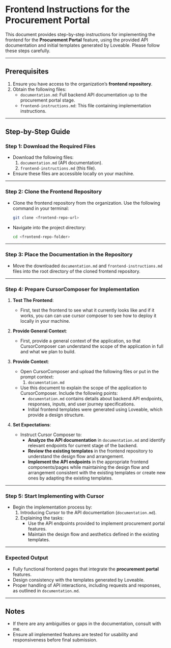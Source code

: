 # Frontend Instructions for the Procurement Portal

This document provides step-by-step instructions for implementing the frontend for the **Procurement Portal** feature, using the provided API documentation and initial templates generated by Loveable. Please follow these steps carefully.

---

## Prerequisites
1. Ensure you have access to the organization’s **frontend repository**.
2. Obtain the following files:
   - `documentation.md`: Full backend API documentation up to the procurement portal stage.
   - `frontend-instructions.md`: This file containing implementation instructions.

---

## Step-by-Step Guide

### Step 1: Download the Required Files
- Download the following files:
  1. `documentation.md` (API documentation).
  2. `frontend-instructions.md` (this file).
- Ensure these files are accessible locally on your machine.

---

### Step 2: Clone the Frontend Repository
- Clone the frontend repository from the organization. Use the following command in your terminal:
  ```bash
  git clone <frontend-repo-url>
  ```
- Navigate into the project directory:
  ```bash
  cd <frontend-repo-folder>
  ```

---

### Step 3: Place the Documentation in the Repository
- Move the downloaded `documentation.md` and `frontend-instructions.md` files into the root directory of the cloned frontend repository.

---

### Step 4: Prepare CursorComposer for Implementation
1. **Test The Frontend**:
   - First, test the frontend to see what it currently looks like and if it works, you can can use cursor composer to see how to deploy it locally in your machine.
2. **Provide General Context**:
   - First, provide a general context of the application, so that CursorComposer can understand the scope of the application in full and what we plan to build.
3. **Provide Context**:
   - Open CursorComposer and upload the following files or put in the prompt context:
     1. `documentation.md`
   - Use this document to explain the scope of the application to CursorComposer. Include the following points:
     - `documentation.md` contains details about backend API endpoints, responses, inputs, and user journey specifications.
     - Initial frontend templates were generated using Loveable, which provide a design structure.

2. **Set Expectations**:
   - Instruct Cursor Composer to:
     - **Analyze the API documentation** in `documentation.md` and identify relevant endpoints for current stage of the backend.
     - **Review the existing templates** in the frontend repository to understand the design flow and arrangement.
     - **Implement the API endpoints** in the appropriate frontend components/pages while maintaining the design flow and arrangement consistent with the existing templates or create new ones by adapting the existing templates.

---

### Step 5: Start Implementing with Cursor
- Begin the implementation process by:
  1. Introducing Cursor to the API documentation (`documentation.md`).
  2. Explaining the tasks:
     - Use the API endpoints provided to implement procurement portal features.
     - Maintain the design flow and aesthetics defined in the existing templates.

---

### Expected Output
- Fully functional frontend pages that integrate the **procurement portal** features.
- Design consistency with the templates generated by Loveable.
- Proper handling of API interactions, including requests and responses, as outlined in `documentation.md`.

---

## Notes
- If there are any ambiguities or gaps in the documentation, consult with me.
- Ensure all implemented features are tested for usability and responsiveness before final submission.

